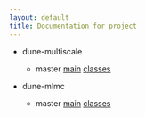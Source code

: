 ```yaml
---
layout: default
title: Documentation for project
---
```


- dune-multiscale
    - master [main](dune-multiscale/master/index.html) [classes](dune-multiscale/master/index.html)

- dune-mlmc
    - master [main](dune-mlmc/master/index.html) [classes](dune-mlmc/master/index.html)
